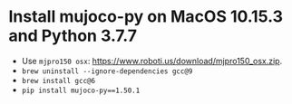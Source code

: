 # Install mujoco-py on MacOS 10.15.3 and Python 3.7.7

* Use `mjpro150 osx`: https://www.roboti.us/download/mjpro150_osx.zip.
* `brew uninstall --ignore-dependencies gcc@9`
* `brew install gcc@6`
* `pip install mujoco-py==1.50.1`